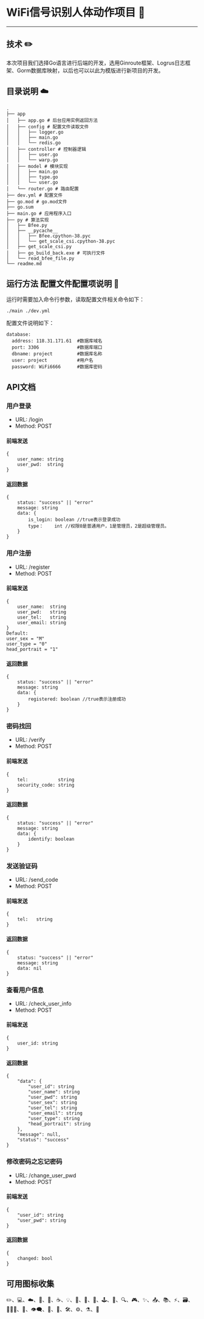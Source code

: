 # WiFi信号识别人体动作项目 📝
---
## 技术 ✏️
本次项目我们选择Go语言进行后端的开发，选用Ginroute框架、Logrus日志框架、Gorm数据库映射，以后也可以以此为模版进行新项目的开发。
## 目录说明 ☁️
``` 
.
├── app
│   ├── app.go # 后台应用实例返回方法
│   ├── config # 配置文件读取文件
│   │   ├── logger.go
│   │   ├── main.go
│   │   └── redis.go
│   ├── controller # 控制器逻辑
│   │   ├── user.go
│   │   └── warp.go
│   ├── model # 模块实现
│   │   ├── main.go
│   │   ├── type.go
│   │   └── user.go
│   └── router.go # 路由配置
├── dev.yml # 配置文件
├── go.mod # go.mod文件
├── go.sum
├── main.go # 应用程序入口
├── py # 算法实现
│   ├── Bfee.py
│   ├── __pycache__
│   │   ├── Bfee.cpython-38.pyc
│   │   └── get_scale_csi.cpython-38.pyc
│   ├── get_scale_csi.py
│   ├── go_build_back.exe # 可执行文件
│   └── read_bfee_file.py
└── readme.md

``` 
## 运行方法 配置文件配置项说明 🔧
运行时需要加入命令行参数，读取配置文件相关命令如下：
``` 
./main ./dev.yml
``` 
配置文件说明如下：
``` 
database:
  address: 118.31.171.61  #数据库域名
  port: 3306              #数据库端口
  dbname: project         #数据库名称
  user: project           #用户名
  password: WiFi6666      #数据库密码

```
## API文档
### 用户登录
* URL: /login
* Method: POST
#### 前端发送
```
{
    user_name: string
    user_pwd:  string
}
``` 
#### 返回数据
```
{
    status: "success" || "error"
    message: string
    data: {
        is_login: boolean //true表示登录成功
        type：    int //权限0是普通用户，1是管理员，2是超级管理员。
    }
}
``` 
### 用户注册
* URL: /register
* Method: POST
#### 前端发送
```
{
    user_name:  string
    user_pwd:   string
    user_tel:   string
    user_email: string
}
Default:
user_sex = "M"
user_type = "0"
head_portrait = "1"
``` 
#### 返回数据
```
{
    status: "success" || "error"
    message: string
    data: {
        registered: boolean //true表示注册成功
    }
}
``` 
### 密码找回
* URL: /verify
* Method: POST
#### 前端发送
```
{
    tel:           string
    security_code: string
}
``` 
#### 返回数据
```
{
    status: "success" || "error"
    message: string
    data: {
        identify: boolean
    }
}
``` 
### 发送验证码
* URL: /send_code
* Method: POST
#### 前端发送
```
{
    tel:   string
}
``` 
#### 返回数据
```
{
    status: "success" || "error"
    message: string
    data: nil
}
``` 
### 查看用户信息
* URL: /check_user_info
* Method: POST
#### 前端发送
```
{
    user_id: string
}

``` 
#### 返回数据
```
{
    "data": {
        "user_id": string
        "user_name": string
        "user_pwd": string
        "user_sex": string
        "user_tel": string
        "user_email": string
        "user_type": string
        "head_portrait": string
    },
    "message": null,
    "status": "success"
}
``` 
### 修改密码之忘记密码
* URL: /change_user_pwd
* Method: POST
#### 前端发送
```
{
    "user_id": string
    "user_pwd": string
}
``` 
#### 返回数据
```
{
    changed: bool
}
``` 
## 可用图标收集
✏️、💻、☁️、🎨、💾、☕、💡、🔧、🍉、📝、🕹️、🎈、🔍、🎮、✨、📤、📚、⚡、🗃️、👩‍👧‍👦、🔗、👁️‍🗨️、🚀、🌈、🛠️、⚙️、⚗️、📜
